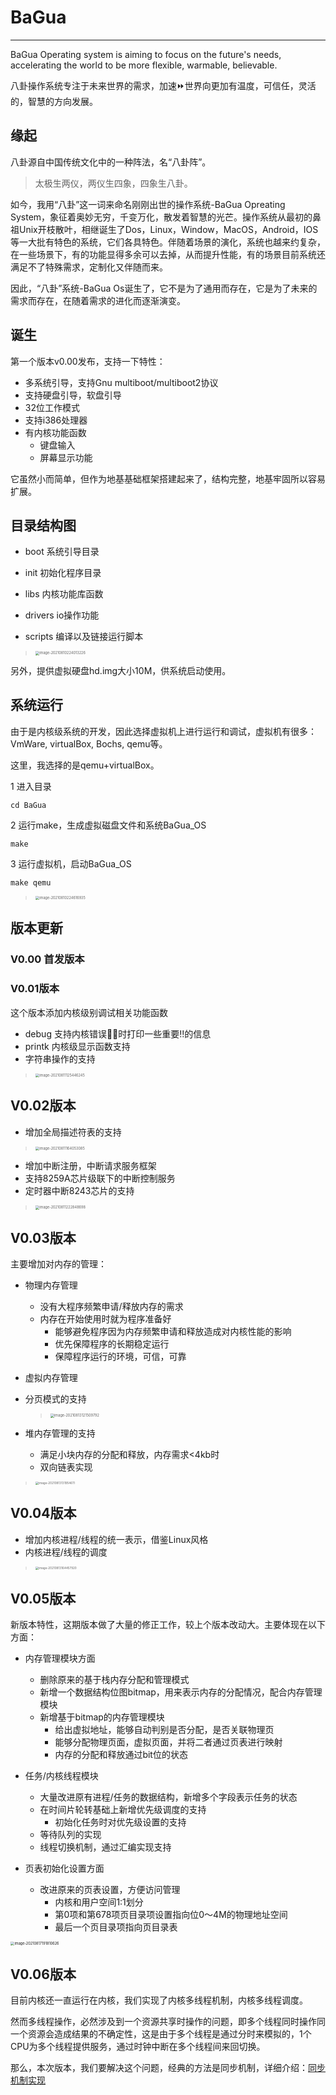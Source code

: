 # BaGua

----

BaGua Operating system is aiming to focus on the future's needs, accelerating the world to be more flexible, warmable, believable.

八卦操作系统专注于未来世界的需求，加速⏩世界向更加有温度，可信任，灵活的，智慧的方向发展。



## 缘起

八卦源自中国传统文化中的一种阵法，名“八卦阵”。

> 太极生两仪，两仪生四象，四象生八卦。

如今，我用“八卦”这一词来命名刚刚出世的操作系统-BaGua Opreating System，象征着奥妙无穷，千变万化，散发着智慧的光芒。操作系统从最初的鼻祖Unix开枝散叶，相继诞生了Dos，Linux，Window，MacOS，Android，IOS等一大批有特色的系统，它们各具特色。伴随着场景的演化，系统也越来约复杂，在一些场景下，有的功能显得多余可以去掉，从而提升性能，有的场景目前系统还满足不了特殊需求，定制化又伴随而来。

因此，“八卦”系统-BaGua Os诞生了，它不是为了通用而存在，它是为了未来的需求而存在，在随着需求的进化而逐渐演变。



## 诞生

第一个版本v0.00发布，支持一下特性：

- 多系统引导，支持Gnu multiboot/multiboot2协议
-  支持硬盘引导，软盘引导
- 32位工作模式
- 支持i386处理器
- 有内核功能函数
  - 键盘输入
  - 屏幕显示功能

它虽然小而简单，但作为地基基础框架搭建起来了，结构完整，地基牢固所以容易扩展。



## 目录结构图

- boot 系统引导目录

- init 初始化程序目录
-  libs 内核功能库函数
- drivers io操作功能
- scripts 编译以及链接运行脚本

> <img src="asserts/image-20210810224013226.png" alt="image-20210810224013226" style="zoom: 40%;" />

另外，提供虚拟硬盘hd.img大小10M，供系统启动使用。



## 系统运行

由于是内核级系统的开发，因此选择虚拟机上进行运行和调试，虚拟机有很多：VmWare, virtualBox, Bochs, qemu等。

这里，我选择的是qemu+virtualBox。

1 进入目录

```shell
cd BaGua
```

2 运行make，生成虚拟磁盘文件和系统BaGua_OS

```shell
make
```

3 运行虚拟机，启动BaGua_OS

```shell
make qemu
```

> <img src="asserts/image-20210810224616935.png" alt="image-20210810224616935" style="zoom: 40%;" />

## 版本更新

### V0.00 首发版本

### V0.01版本

这个版本添加内核级别调试相关功能函数

- debug 支持内核错误🙅‍♂️时打印一些重要‼️的信息
- printk 内核级显示函数支持
- 字符串操作的支持

> <img src="asserts/image-20210811125446245.png" alt="image-20210811125446245" style="zoom: 40%;" />

## V0.02版本

- 增加全局描述符表的支持

> <img src="asserts/image-20210811164053085.png" alt="image-20210811164053085" style="zoom:40%;" />

- 增加中断注册，中断请求服务框架
- 支持8259A芯片级联下的中断控制服务
- 定时器中断8243芯片的支持

> <img src="asserts/image-20210811222848698.png" alt="image-20210811222848698" style="zoom: 40%;" />

## V0.03版本

主要增加对内存的管理：

- 物理内存管理
  - 没有大程序频繁申请/释放内存的需求
  - 内存在开始使用时就为程序准备好
    - 能够避免程序因为内存频繁申请和释放造成对内核性能的影响
    - 优先保障程序的长期稳定运行
    - 保障程序运行的环境，可信，可靠

- 虚拟内存管理

- 分页模式的支持

  >
  >
  ><img src="asserts/image-20210813121509792.png" alt="image-20210813121509792" style="zoom:40%;" />

- 堆内存管理的支持
  - 满足小块内存的分配和释放，内存需求<4kb时
  - 双向链表实现

> <img src="asserts/image-20210813131954611.png" alt="image-20210813131954611" style="zoom:33%;" />

## V0.04版本

- 增加内核进程/线程的统一表示，借鉴Linux风格
- 内核进程/线程的调度

> <img src="asserts/image-20210813164457920.png" alt="image-20210813164457920" style="zoom:33%;" />



## V0.05版本

新版本特性，这期版本做了大量的修正工作，较上个版本改动大。主要体现在以下方面：

- 内存管理模块方面
  - 删除原来的基于栈内存分配和管理模式
  - 新增一个数据结构位图bitmap，用来表示内存的分配情况，配合内存管理模块
  - 新增基于bitmap的内存管理模块
    - 给出虚拟地址，能够自动判别是否分配，是否关联物理页
    - 能够分配物理页面，虚拟页面，并将二者通过页表进行映射
    - 内存的分配和释放通过bit位的状态

- 任务/内核线程模块
  - 大量改进原有进程/任务的数据结构，新增多个字段表示任务的状态
  - 在时间片轮转基础上新增优先级调度的支持
    - 初始化任务时对优先级设置的支持
  - 等待队列的实现
  - 线程切换机制，通过汇编实现支持
- 页表初始化设置方面
  - 改进原来的页表设置，方便访问管理
    - 内核和用户空间1:1划分
    - 第0项和第678项页目录项设置指向位0～4M的物理地址空间
    - 最后一个页目录项指向页目录表

<img src="asserts/image-20210817191810626.png" alt="image-20210817191810626" style="zoom:40%;" />

## V0.06版本

目前内核还一直运行在内核，我们实现了内核多线程机制，内核多线程调度。

然而多线程操作，必然涉及到一个资源共享时操作的问题，即多个线程同时操作同一个资源会造成结果的不确定性，这是由于多个线程是通过分时来模拟的，1个CPU为多个线程提供服务，通过时钟中断在多个线程间来回切换。

那么，本次版本，我们要解决这个问题，经典的方法是同步机制，详细介绍：[同步机制实现](./docs/sync.md)

